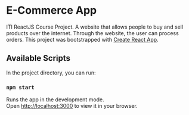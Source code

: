 # E-Commerce App
ITI ReactJS Course Project. A website that allows people to buy and sell products over the internet. Through the website, the user can process orders.
This project was bootstrapped with [Create React App](https://github.com/facebook/create-react-app).

## Available Scripts

In the project directory, you can run:
### `npm start`

Runs the app in the development mode.\
Open [http://localhost:3000](http://localhost:3000) to view it in your browser.

